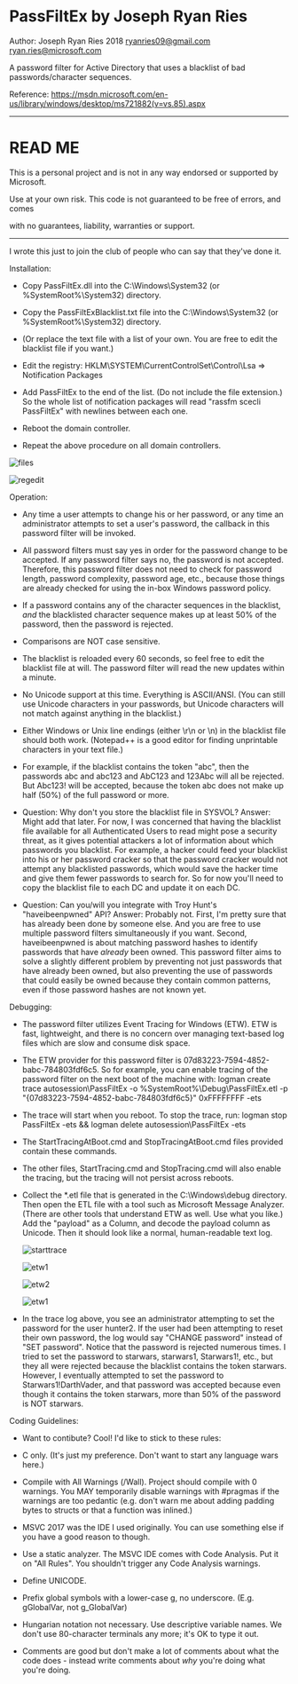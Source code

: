 # PassFiltEx by Joseph Ryan Ries

Author: Joseph Ryan Ries 2018 <ryanries09@gmail.com> <ryan.ries@microsoft.com>

A password filter for Active Directory that uses a blacklist of bad passwords/character sequences.

Reference: https://msdn.microsoft.com/en-us/library/windows/desktop/ms721882(v=vs.85).aspx

********************************************************************************************
# READ ME

This is a personal project and is not in any way endorsed or supported by Microsoft.

Use at your own risk. This code is not guaranteed to be free of errors, and comes

with no guarantees, liability, warranties or support.

********************************************************************************************

I wrote this just to join the club of people who can say that they've done it.

Installation:

  - Copy PassFiltEx.dll into the C:\Windows\System32 (or %SystemRoot%\System32) directory.

  - Copy the PassFiltExBlacklist.txt file into the C:\Windows\System32 (or %SystemRoot%\System32) directory.

  - (Or replace the text file with a list of your own. You are free to edit the blacklist file if you want.)

  - Edit the registry: HKLM\SYSTEM\CurrentControlSet\Control\Lsa => Notification Packages

  - Add PassFiltEx to the end of the list. (Do not include the file extension.) So the whole list of notification packages will read "rassfm scecli PassFiltEx" with newlines between each one.

  - Reboot the domain controller.

  - Repeat the above procedure on all domain controllers.
  
  ![files](files1.png "files")
  
  ![regedit](regedit1.png "register the filter")


Operation:

  - Any time a user attempts to change his or her password, or any time an administrator attempts to set a user's password, the callback in this password filter will be invoked.

  - All password filters must say yes in order for the password change to be accepted. If any password filter says no, the password is not accepted. Therefore, this password filter does not
    need to check for password length, password complexity, password age, etc., because those things are already checked for using the in-box Windows password policy.

  - If a password contains any of the character sequences in the blacklist, *and* the blacklisted character sequence makes up at least 50% of the password, then the password is rejected.

  - Comparisons are NOT case sensitive.

  - The blacklist is reloaded every 60 seconds, so feel free to edit the blacklist file at will. The password filter will read the new updates within a minute.

  - No Unicode support at this time. Everything is ASCII/ANSI. (You can still use Unicode characters in your passwords, but Unicode characters will not match against anything in the blacklist.)

  - Either Windows or Unix line endings (either \r\n or \n) in the blacklist file should both work. (Notepad++ is a good editor for finding unprintable characters in your text file.)
  
  - For example, if the blacklist contains the token "abc", then the passwords abc and abc123 and AbC123 and 123Abc will all be rejected. But Abc123! will be accepted, because the token abc 
    does not make up half (50%) of the full password or more.

  - Question: Why don't you store the blacklist file in SYSVOL? Answer: Might add that later. For now, I was concerned that having the blacklist file available for all Authenticated Users
    to read might pose a security threat, as it gives potential attackers a lot of information about which passwords you blacklist. For example, a hacker could feed your blacklist into his
	or her password cracker so that the password cracker would not attempt any blacklisted passwords, which would save the hacker time and give them fewer passwords to search for.
	So for now you'll need to copy the blacklist file to each DC and update it on each DC.
	
  - Question: Can you/will you integrate with Troy Hunt's "haveibeenpwned" API? Answer: Probably not. First, I'm pretty sure that has already been done by someone else. And you are free
    to use multiple password filters simultaneously if you want. Second, haveibeenpwned is about matching password hashes to identify passwords that have _already_ been owned. 
	This password filter aims to solve a slightly different problem by preventing not just passwords that have already been owned, but also preventing the use of passwords 
	that could easily be owned because they contain common patterns, even if those password hashes are not known yet.
  
  
Debugging:

  - The password filter utilizes Event Tracing for Windows (ETW). ETW is fast, lightweight, and there is no concern over managing text-based log files which are slow and consume disk space.

  - The ETW provider for this password filter is 07d83223-7594-4852-babc-784803fdf6c5. So for example, you can enable tracing of the password filter on the next boot of the machine with:
    logman create trace autosession\PassFiltEx -o %SystemRoot%\Debug\PassFiltEx.etl -p "{07d83223-7594-4852-babc-784803fdf6c5}" 0xFFFFFFFF -ets

  - The trace will start when you reboot. To stop the trace, run: logman stop PassFiltEx -ets && logman delete autosession\PassFiltEx -ets

  - The StartTracingAtBoot.cmd and StopTracingAtBoot.cmd files provided contain these commands.

  - The other files, StartTracing.cmd and StopTracing.cmd will also enable the tracing, but the tracing will not persist across reboots.

  - Collect the *.etl file that is generated in the C:\Windows\debug directory. Then open the ETL file with a tool such as Microsoft Message Analyzer. 
    (There are other tools that understand ETW as well. Use what you like.) Add the "payload" as a Column, and decode the payload column as Unicode. 
	Then it should look like a normal, human-readable text log.
	
	![starttrace](trace1.png "start the trace")
	
	![etw1](ma1.png "view trace with Message Analyzer")
	
	![etw2](ma2.png "view trace with Message Analyzer")
	
	![etw1](ma3.png "view trace with Message Analyzer")
	
  - In the trace log above, you see an administrator attempting to set the password for the user hunter2.
    If the user had been attempting to reset their own password, the log would say "CHANGE password" instead of "SET password".
	Notice that the password is rejected numerous times. I tried to set the password to starwars, starwars1, Starwars1!, etc., but they all
	were rejected because the blacklist contains the token starwars. However, I eventually attempted to set the password to Starwars1!DarthVader,
	and that password was accepted because even though it contains the token starwars, more than 50% of the password is NOT starwars.



Coding Guidelines:

  - Want to contibute? Cool! I'd like to stick to these rules:

  - C only. (It's just my preference. Don't want to start any language wars here.)

  - Compile with All Warnings (/Wall). Project should compile with 0 warnings. You MAY temporarily disable warnings with #pragmas if the warnings are too
    pedantic (e.g. don't warn me about adding padding bytes to structs or that a function was inlined.)
	
  - MSVC 2017 was the IDE I used originally. You can use something else if you have a good reason to though.	

  - Use a static analyzer. The MSVC IDE comes with Code Analysis. Put it on "All Rules". You shouldn't trigger any Code Analysis warnings.

  - Define UNICODE. 
  
  - Prefix global symbols with a lower-case g, no underscore. (E.g. gGlobalVar, not g_GlobalVar)

  - Hungarian notation not necessary. Use descriptive variable names. We don't use 80-character terminals any more; it's OK to type it out.

  - Comments are good but don't make a lot of comments about what the code does - instead write comments about _why_ you're doing what you're doing.
